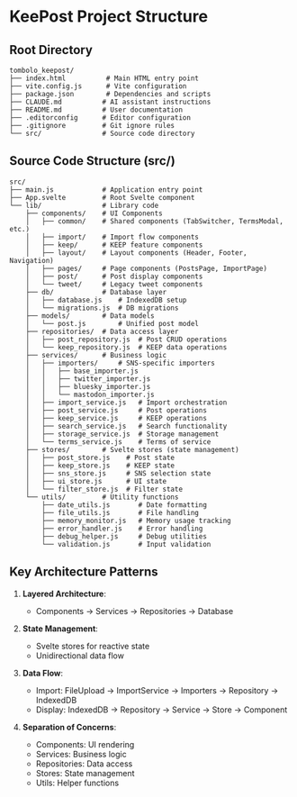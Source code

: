 # KeePost Project Structure

## Root Directory
```
tombolo_keepost/
├── index.html          # Main HTML entry point
├── vite.config.js      # Vite configuration
├── package.json        # Dependencies and scripts
├── CLAUDE.md          # AI assistant instructions
├── README.md          # User documentation
├── .editorconfig      # Editor configuration
├── .gitignore         # Git ignore rules
└── src/               # Source code directory
```

## Source Code Structure (src/)
```
src/
├── main.js            # Application entry point
├── App.svelte         # Root Svelte component
└── lib/               # Library code
    ├── components/    # UI Components
    │   ├── common/    # Shared components (TabSwitcher, TermsModal, etc.)
    │   ├── import/    # Import flow components
    │   ├── keep/      # KEEP feature components
    │   ├── layout/    # Layout components (Header, Footer, Navigation)
    │   ├── pages/     # Page components (PostsPage, ImportPage)
    │   ├── post/      # Post display components
    │   └── tweet/     # Legacy tweet components
    ├── db/            # Database layer
    │   ├── database.js    # IndexedDB setup
    │   └── migrations.js  # DB migrations
    ├── models/        # Data models
    │   └── post.js        # Unified post model
    ├── repositories/  # Data access layer
    │   ├── post_repository.js  # Post CRUD operations
    │   └── keep_repository.js  # KEEP data operations
    ├── services/      # Business logic
    │   ├── importers/     # SNS-specific importers
    │   │   ├── base_importer.js
    │   │   ├── twitter_importer.js
    │   │   ├── bluesky_importer.js
    │   │   └── mastodon_importer.js
    │   ├── import_service.js   # Import orchestration
    │   ├── post_service.js     # Post operations
    │   ├── keep_service.js     # KEEP operations
    │   ├── search_service.js   # Search functionality
    │   ├── storage_service.js  # Storage management
    │   └── terms_service.js    # Terms of service
    ├── stores/        # Svelte stores (state management)
    │   ├── post_store.js    # Post state
    │   ├── keep_store.js    # KEEP state
    │   ├── sns_store.js     # SNS selection state
    │   ├── ui_store.js      # UI state
    │   └── filter_store.js  # Filter state
    └── utils/         # Utility functions
        ├── date_utils.js       # Date formatting
        ├── file_utils.js       # File handling
        ├── memory_monitor.js   # Memory usage tracking
        ├── error_handler.js    # Error handling
        ├── debug_helper.js     # Debug utilities
        └── validation.js       # Input validation
```

## Key Architecture Patterns
1. **Layered Architecture**:
   - Components → Services → Repositories → Database
   
2. **State Management**:
   - Svelte stores for reactive state
   - Unidirectional data flow
   
3. **Data Flow**:
   - Import: FileUpload → ImportService → Importers → Repository → IndexedDB
   - Display: IndexedDB → Repository → Service → Store → Component

4. **Separation of Concerns**:
   - Components: UI rendering
   - Services: Business logic
   - Repositories: Data access
   - Stores: State management
   - Utils: Helper functions